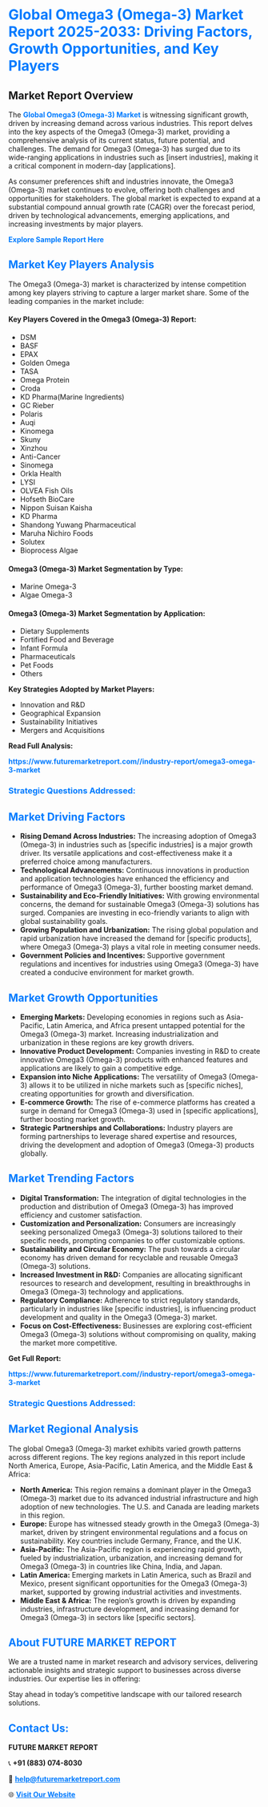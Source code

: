 <h1 style="color: #007BFF;">Global Omega3 (Omega-3) Market Report 2025-2033: Driving Factors, Growth Opportunities, and Key Players</h1>

<section id="overview">
<h2>Market Report Overview</h2>
<p>The <a href="https://www.futuremarketreport.com//industry-report/omega3-omega-3-market" style="color: #007BFF; text-decoration: none;"><strong>Global Omega3 (Omega-3) Market</strong></a> is witnessing significant growth, driven by increasing demand across various industries. This report delves into the key aspects of the Omega3 (Omega-3) market, providing a comprehensive analysis of its current status, future potential, and challenges. The demand for Omega3 (Omega-3) has surged due to its wide-ranging applications in industries such as [insert industries], making it a critical component in modern-day [applications].</p>
<p>As consumer preferences shift and industries innovate, the Omega3 (Omega-3) market continues to evolve, offering both challenges and opportunities for stakeholders. The global market is expected to expand at a substantial compound annual growth rate (CAGR) over the forecast period, driven by technological advancements, emerging applications, and increasing investments by major players.</p>
</section>

<section id="overview">
<p><a href="https://www.futuremarketreport.com//request-sample/reportId=47833" style="color: #007BFF; text-decoration: none;"><strong>Explore Sample Report Here</strong></a></p>
</section>

<section id="key-players">
<h2 style="color: #007BFF;">Market Key Players Analysis</h2>
<p>The Omega3 (Omega-3) market is characterized by intense competition among key players striving to capture a larger market share. Some of the leading companies in the market include:</p>
<h4>Key Players Covered in the Omega3 (Omega-3) Report:</h4>
<ul><li>DSM</li><li>BASF</li><li>EPAX</li><li>Golden Omega</li><li>TASA</li><li>Omega Protein</li><li>Croda</li><li>KD Pharma(Marine Ingredients)</li><li>GC Rieber</li><li>Polaris</li><li>Auqi</li><li>Kinomega</li><li>Skuny</li><li>Xinzhou</li><li>Anti-Cancer</li><li>Sinomega</li><li>Orkla Health</li><li>LYSI</li><li>OLVEA Fish Oils</li><li>Hofseth BioCare</li><li>Nippon Suisan Kaisha</li><li>KD Pharma</li><li>Shandong Yuwang Pharmaceutical</li><li>Maruha Nichiro Foods</li><li>Solutex</li><li>Bioprocess Algae</li></ul>
<h4>Omega3 (Omega-3) Market Segmentation by Type:</h4>
<ul><li>Marine Omega-3</li><li>Algae Omega-3</li></ul>

<h4>Omega3 (Omega-3) Market Segmentation by Application:</h4>
<ul><li>Dietary Supplements</li><li>Fortified Food and Beverage</li><li>Infant Formula</li><li>Pharmaceuticals</li><li>Pet Foods</li><li>Others</li></ul>
<p><strong>Key Strategies Adopted by Market Players:</strong></p>
<ul>
<li>Innovation and R&D</li>
<li>Geographical Expansion</li>
<li>Sustainability Initiatives</li>
<li>Mergers and Acquisitions</li>
</ul>
</section>

<section>
<p><strong>Read Full Analysis: </strong></p><a href="https://www.futuremarketreport.com//industry-report/omega3-omega-3-market" style="color: #007BFF; text-decoration: none;"><strong>https://www.futuremarketreport.com//industry-report/omega3-omega-3-market</strong></a>
<h3 style="color: #007BFF;">Strategic Questions Addressed:</h3>
</section>

<section id="driving-factors">
<h2 style="color: #007BFF;">Market Driving Factors</h2>
<ul>
<li><strong>Rising Demand Across Industries:</strong> The increasing adoption of Omega3 (Omega-3) in industries such as [specific industries] is a major growth driver. Its versatile applications and cost-effectiveness make it a preferred choice among manufacturers.</li>
<li><strong>Technological Advancements:</strong> Continuous innovations in production and application technologies have enhanced the efficiency and performance of Omega3 (Omega-3), further boosting market demand.</li>
<li><strong>Sustainability and Eco-Friendly Initiatives:</strong> With growing environmental concerns, the demand for sustainable Omega3 (Omega-3) solutions has surged. Companies are investing in eco-friendly variants to align with global sustainability goals.</li>
<li><strong>Growing Population and Urbanization:</strong> The rising global population and rapid urbanization have increased the demand for [specific products], where Omega3 (Omega-3) plays a vital role in meeting consumer needs.</li>
<li><strong>Government Policies and Incentives:</strong> Supportive government regulations and incentives for industries using Omega3 (Omega-3) have created a conducive environment for market growth.</li>
</ul>
</section>

<section id="growth-opportunities">
<h2 style="color: #007BFF;">Market Growth Opportunities</h2>
<ul>
<li><strong>Emerging Markets:</strong> Developing economies in regions such as Asia-Pacific, Latin America, and Africa present untapped potential for the Omega3 (Omega-3) market. Increasing industrialization and urbanization in these regions are key growth drivers.</li>
<li><strong>Innovative Product Development:</strong> Companies investing in R&D to create innovative Omega3 (Omega-3) products with enhanced features and applications are likely to gain a competitive edge.</li>
<li><strong>Expansion into Niche Applications:</strong> The versatility of Omega3 (Omega-3) allows it to be utilized in niche markets such as [specific niches], creating opportunities for growth and diversification.</li>
<li><strong>E-commerce Growth:</strong> The rise of e-commerce platforms has created a surge in demand for Omega3 (Omega-3) used in [specific applications], further boosting market growth.</li>
<li><strong>Strategic Partnerships and Collaborations:</strong> Industry players are forming partnerships to leverage shared expertise and resources, driving the development and adoption of Omega3 (Omega-3) products globally.</li>
</ul>
</section>

<section id="trending-factors">
<h2 style="color: #007BFF;">Market Trending Factors</h2>
<ul>
<li><strong>Digital Transformation:</strong> The integration of digital technologies in the production and distribution of Omega3 (Omega-3) has improved efficiency and customer satisfaction.</li>
<li><strong>Customization and Personalization:</strong> Consumers are increasingly seeking personalized Omega3 (Omega-3) solutions tailored to their specific needs, prompting companies to offer customizable options.</li>
<li><strong>Sustainability and Circular Economy:</strong> The push towards a circular economy has driven demand for recyclable and reusable Omega3 (Omega-3) solutions.</li>
<li><strong>Increased Investment in R&D:</strong> Companies are allocating significant resources to research and development, resulting in breakthroughs in Omega3 (Omega-3) technology and applications.</li>
<li><strong>Regulatory Compliance:</strong> Adherence to strict regulatory standards, particularly in industries like [specific industries], is influencing product development and quality in the Omega3 (Omega-3) market.</li>
<li><strong>Focus on Cost-Effectiveness:</strong> Businesses are exploring cost-efficient Omega3 (Omega-3) solutions without compromising on quality, making the market more competitive.</li>
</ul>
</section>

<section>
<p><strong>Get Full Report: </strong></p><a href="https://www.futuremarketreport.com//industry-report/omega3-omega-3-market" style="color: #007BFF; text-decoration: none;"><strong>https://www.futuremarketreport.com//industry-report/omega3-omega-3-market</strong></a>
<h3 style="color: #007BFF;">Strategic Questions Addressed:</h3>
</section>


<section id="regional-analysis">
<h2 style="color: #007BFF;">Market Regional Analysis</h2>
<p>The global Omega3 (Omega-3) market exhibits varied growth patterns across different regions. The key regions analyzed in this report include North America, Europe, Asia-Pacific, Latin America, and the Middle East & Africa:</p>
<ul>
<li><strong>North America:</strong> This region remains a dominant player in the Omega3 (Omega-3) market due to its advanced industrial infrastructure and high adoption of new technologies. The U.S. and Canada are leading markets in this region.</li>
<li><strong>Europe:</strong> Europe has witnessed steady growth in the Omega3 (Omega-3) market, driven by stringent environmental regulations and a focus on sustainability. Key countries include Germany, France, and the U.K.</li>
<li><strong>Asia-Pacific:</strong> The Asia-Pacific region is experiencing rapid growth, fueled by industrialization, urbanization, and increasing demand for Omega3 (Omega-3) in countries like China, India, and Japan.</li>
<li><strong>Latin America:</strong> Emerging markets in Latin America, such as Brazil and Mexico, present significant opportunities for the Omega3 (Omega-3) market, supported by growing industrial activities and investments.</li>
<li><strong>Middle East & Africa:</strong> The region’s growth is driven by expanding industries, infrastructure development, and increasing demand for Omega3 (Omega-3) in sectors like [specific sectors].</li>
</ul>
</section>

<footer>
<h2 style="color: #007BFF;">About FUTURE MARKET REPORT</h2>
<p>We are a trusted name in market research and advisory services, delivering actionable insights and strategic support to businesses across diverse industries. Our expertise lies in offering:</p>

<p>Stay ahead in today’s competitive landscape with our tailored research solutions.</p>

<h2 style="color: #007BFF;">Contact Us:</h2>
<p><strong>FUTURE MARKET REPORT</strong></p>
<p>📞 <strong>+91 (883) 074-8030</strong></p>
<p>📧 <strong><a href="mailto:help@futuremarketreport.com" style="color: #007BFF;">help@futuremarketreport.com</a></strong></p>
<p>🌐 <strong><a href="https://www.futuremarketreport.com/" style="color: #007BFF;">Visit Our Website</a></strong></p>
</footer>